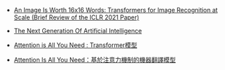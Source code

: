 
- [An Image Is Worth 16x16 Words: Transformers for Image Recognition at Scale (Brief Review of the ICLR 2021 Paper)](https://medium.com/swlh/an-image-is-worth-16x16-words-transformers-for-image-recognition-at-scale-brief-review-of-the-8770a636c6a8)

- [The Next Generation Of Artificial Intelligence](https://www.forbes.com/sites/robtoews/2020/10/12/the-next-generation-of-artificial-intelligence/#5c802b9f59eb)

- [Attention is All You Need : Transformer模型](https://www.hrwhisper.me/deep-learning-attention-is-all-you-need-transformer/)

- [Attention Is All You Need：基於注意力機制的機器翻譯模型](https://medium.com/@cyeninesky3/attention-is-all-you-need-%E5%9F%BA%E6%96%BC%E6%B3%A8%E6%84%8F%E5%8A%9B%E6%A9%9F%E5%88%B6%E7%9A%84%E6%A9%9F%E5%99%A8%E7%BF%BB%E8%AD%AF%E6%A8%A1%E5%9E%8B-dcc12d251449)